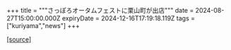 +++
title = """さっぽろオータムフェストに栗山町が出店"""
date = 2024-08-27T15:00:00.000Z
expiryDate = 2024-12-16T17:19:18.119Z
tags = ["kuriyama","news"]
+++


[[source]](https://www.town.kuriyama.hokkaido.jp/soshiki/53/28644.html)
